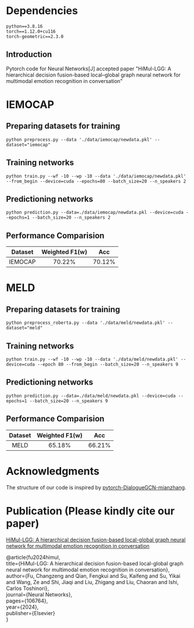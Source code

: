 # Dependencies
    python==3.8.16
    torch==1.12.0+cu116
    torch-geometric==2.3.0
## Introduction

Pytorch code for Neural Networks[J] accepted paper "HiMul-LGG: A hierarchical decision fusion-based local–global graph neural network for multimodal emotion recognition in conversation"

# IEMOCAP
## Preparing datasets for training

    python preprocess.py --data './data/iemocap/newdata.pkl' --dataset="iemocap"

## Training networks 

    python train.py --wf -10 --wp -10 --data './data/iemocap/newdata.pkl' --from_begin --device=cuda --epochs=80 --batch_size=20 --n_speakers 2 

## Predictioning networks 

    python prediction.py --data=./data/iemocap/newdata.pkl --device=cuda --epochs=1 --batch_size=20 --n_speakers 2


## Performance Comparision

|Dataset|Weighted F1(w) | Acc |
:-:|:-:|:-:
|IEMOCAP|70.22% | 70.12% |

# MELD

## Preparing datasets for training

    python preprocess_roberta.py --data './data/meld/newdata.pkl' --dataset="meld" 

## Training networks 

    python train.py --wf -10 --wp -10 --data './data/meld/newdata.pkl' --device=cuda --epoch 80 --from_begin --batch_size=20 --n_speakers 9

## Predictioning networks 

    python prediction.py --data=./data/meld/newdata.pkl --device=cuda --epochs=1 --batch_size=20 --n_speakers 9


## Performance Comparision

|Dataset|Weighted F1(w) | Acc |
:-:|:-:|:-:
|MELD|65.18% | 66.21% |


# Acknowledgments

The structure of our code is inspired by [pytorch-DialogueGCN-mianzhang](https://github.com/mianzhang/dialogue_gcn).

# Publication (Please kindly cite our paper)

[HiMul-LGG: A hierarchical decision fusion-based local-global graph neural network for multimodal emotion recognition in conversation](https://www.sciencedirect.com/science/article/pii/S0893608024006889)


@article{fu2024himul,\
  title={HiMul-LGG: A hierarchical decision fusion-based local-global graph neural network for multimodal emotion recognition in conversation},\
  author={Fu, Changzeng and Qian, Fengkui and Su, Kaifeng and Su, Yikai and Wang, Ze and Shi, Jiaqi and Liu, Zhigang and Liu, Chaoran and Ishi, Carlos Toshinori},\
  journal={Neural Networks},\
  pages={106764},\
  year={2024},\
  publisher={Elsevier}\
}


